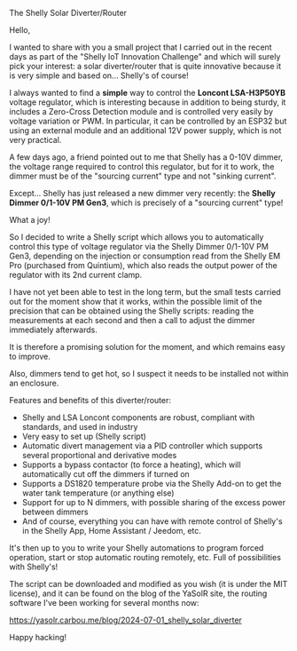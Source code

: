 The Shelly Solar Diverter/Router

Hello,

I wanted to share with you a small project that I carried out in the recent days as part of the "Shelly IoT Innovation Challenge" and which will surely pick your interest: a solar diverter/router that is quite innovative because it is very simple and based on... Shelly's of course!

I always wanted to find a **simple** way to control the **Loncont LSA-H3P50YB** voltage regulator, which is interesting because in addition to being sturdy, it includes a Zero-Cross Detection module and is controlled very easily by voltage variation or PWM.
In particular, it can be controlled by an ESP32 but using an external module and an additional 12V power supply, which is not very practical.

A few days ago, a friend pointed out to me that Shelly has a 0-10V dimmer, the voltage range required to control this regulator, but for it to work, the dimmer must be of the "sourcing current" type and not "sinking current".

Except... Shelly has just released a new dimmer very recently: the **Shelly Dimmer 0/1-10V PM Gen3**, which is precisely of a "sourcing current" type!

What a joy!

So I decided to write a Shelly script which allows you to automatically control this type of voltage regulator via the Shelly Dimmer 0/1-10V PM Gen3, depending on the injection or consumption read from the Shelly EM Pro (purchased from Quintium), which also reads the output power of the regulator with its 2nd current clamp.

I have not yet been able to test in the long term, but the small tests carried out for the moment show that it works, within the possible limit of the precision that can be obtained using the Shelly scripts: reading the measurements at each second and then a call to adjust the dimmer immediately afterwards.

It is therefore a promising solution for the moment, and which remains easy to improve.

Also, dimmers tend to get hot, so I suspect it needs to be installed not within an enclosure.

Features and benefits of this diverter/router:

- Shelly and LSA Loncont components are robust, compliant with standards, and used in industry
- Very easy to set up (Shelly script)
- Automatic divert management via a PID controller which supports several proportional and derivative modes
- Supports a bypass contactor (to force a heating), which will automatically cut off the dimmers if turned on
- Supports a DS1820 temperature probe via the Shelly Add-on to get the water tank temperature (or anything else)
- Support for up to N dimmers, with possible sharing of the excess power between dimmers
- And of course, everything you can have with remote control of Shelly's in the Shelly App, Home Assistant / Jeedom, etc.

It's then up to you to write your Shelly automations to program forced operation, start or stop automatic routing remotely, etc.
Full of possibilities with Shelly's!

The script can be downloaded and modified as you wish (it is under the MIT license), and it can be found on the blog of the YaSolR site, the routing software I've been working for several months now:

https://yasolr.carbou.me/blog/2024-07-01_shelly_solar_diverter

Happy hacking!
